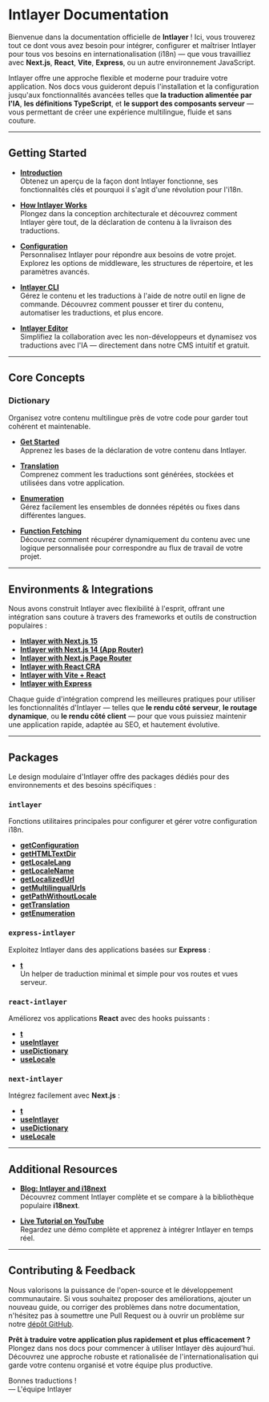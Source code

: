 # Intlayer Documentation

Bienvenue dans la documentation officielle de **Intlayer** ! Ici, vous trouverez tout ce dont vous avez besoin pour intégrer, configurer et maîtriser Intlayer pour tous vos besoins en internationalisation (i18n) — que vous travailliez avec **Next.js**, **React**, **Vite**, **Express**, ou un autre environnement JavaScript.

Intlayer offre une approche flexible et moderne pour traduire votre application. Nos docs vous guideront depuis l'installation et la configuration jusqu'aux fonctionnalités avancées telles que **la traduction alimentée par l'IA**, **les définitions TypeScript**, et **le support des composants serveur** — vous permettant de créer une expérience multilingue, fluide et sans couture.

---

## Getting Started

- **[Introduction](https://github.com/aymericzip/intlayer/blob/main/docs/fr/introduction.md)**  
  Obtenez un aperçu de la façon dont Intlayer fonctionne, ses fonctionnalités clés et pourquoi il s'agit d'une révolution pour l'i18n.

- **[How Intlayer Works](https://github.com/aymericzip/intlayer/blob/main/docs/fr/how_works_intlayer.md)**  
  Plongez dans la conception architecturale et découvrez comment Intlayer gère tout, de la déclaration de contenu à la livraison des traductions.

- **[Configuration](https://github.com/aymericzip/intlayer/blob/main/docs/fr/configuration.md)**  
  Personnalisez Intlayer pour répondre aux besoins de votre projet. Explorez les options de middleware, les structures de répertoire, et les paramètres avancés.

- **[Intlayer CLI](https://github.com/aymericzip/intlayer/blob/main/docs/fr/intlayer_cli.md)**  
  Gérez le contenu et les traductions à l'aide de notre outil en ligne de commande. Découvrez comment pousser et tirer du contenu, automatiser les traductions, et plus encore.

- **[Intlayer Editor](https://github.com/aymericzip/intlayer/blob/main/docs/fr/intlayer_editor.md)**  
  Simplifiez la collaboration avec les non-développeurs et dynamisez vos traductions avec l'IA — directement dans notre CMS intuitif et gratuit.

---

## Core Concepts

### Dictionary

Organisez votre contenu multilingue près de votre code pour garder tout cohérent et maintenable.

- **[Get Started](https://github.com/aymericzip/intlayer/blob/main/docs/fr/dictionary/get_started.md)**  
  Apprenez les bases de la déclaration de votre contenu dans Intlayer.

- **[Translation](https://github.com/aymericzip/intlayer/blob/main/docs/fr/dictionary/translation.md)**  
  Comprenez comment les traductions sont générées, stockées et utilisées dans votre application.

- **[Enumeration](https://github.com/aymericzip/intlayer/blob/main/docs/fr/dictionary/enumeration.md)**  
  Gérez facilement les ensembles de données répétés ou fixes dans différentes langues.

- **[Function Fetching](https://github.com/aymericzip/intlayer/blob/main/docs/fr/dictionary/function_fetching.md)**  
  Découvrez comment récupérer dynamiquement du contenu avec une logique personnalisée pour correspondre au flux de travail de votre projet.

---

## Environments & Integrations

Nous avons construit Intlayer avec flexibilité à l'esprit, offrant une intégration sans couture à travers des frameworks et outils de construction populaires :

- **[Intlayer with Next.js 15](https://github.com/aymericzip/intlayer/blob/main/docs/fr/intlayer_with_nextjs_15.md)**
- **[Intlayer with Next.js 14 (App Router)](https://github.com/aymericzip/intlayer/blob/main/docs/fr/intlayer_with_nextjs_14.md)**
- **[Intlayer with Next.js Page Router](https://github.com/aymericzip/intlayer/blob/main/docs/fr/intlayer_with_nextjs_page_router.md)**
- **[Intlayer with React CRA](https://github.com/aymericzip/intlayer/blob/main/docs/fr/intlayer_with_create_react_app.md)**
- **[Intlayer with Vite + React](https://github.com/aymericzip/intlayer/blob/main/docs/fr/intlayer_with_vite+react.md)**
- **[Intlayer with Express](https://github.com/aymericzip/intlayer/blob/main/docs/fr/intlayer_with_express.md)**

Chaque guide d'intégration comprend les meilleures pratiques pour utiliser les fonctionnalités d'Intlayer — telles que **le rendu côté serveur**, **le routage dynamique**, ou **le rendu côté client** — pour que vous puissiez maintenir une application rapide, adaptée au SEO, et hautement évolutive.

---

## Packages

Le design modulaire d'Intlayer offre des packages dédiés pour des environnements et des besoins spécifiques :

### `intlayer`

Fonctions utilitaires principales pour configurer et gérer votre configuration i18n.

- **[getConfiguration](https://github.com/aymericzip/intlayer/blob/main/docs/fr/packages/intlayer/getConfiguration.md)**
- **[getHTMLTextDir](https://github.com/aymericzip/intlayer/blob/main/docs/fr/packages/intlayer/getHTMLTextDir.md)**
- **[getLocaleLang](https://github.com/aymericzip/intlayer/blob/main/docs/fr/packages/intlayer/getLocaleLang.md)**
- **[getLocaleName](https://github.com/aymericzip/intlayer/blob/main/docs/fr/packages/intlayer/getLocaleName.md)**
- **[getLocalizedUrl](https://github.com/aymericzip/intlayer/blob/main/docs/fr/packages/intlayer/getLocalizedUrl.md)**
- **[getMultilingualUrls](https://github.com/aymericzip/intlayer/blob/main/docs/fr/packages/intlayer/getMultilingualUrls.md)**
- **[getPathWithoutLocale](https://github.com/aymericzip/intlayer/blob/main/docs/fr/packages/intlayer/getPathWithoutLocale.md)**
- **[getTranslation](https://github.com/aymericzip/intlayer/blob/main/docs/fr/packages/intlayer/getTranslation.md)**
- **[getEnumeration](https://github.com/aymericzip/intlayer/blob/main/docs/fr/packages/intlayer/getEnumeration.md)**

### `express-intlayer`

Exploitez Intlayer dans des applications basées sur **Express** :

- **[t](https://github.com/aymericzip/intlayer/blob/main/docs/fr/packages/express-intlayer/t.md)**  
  Un helper de traduction minimal et simple pour vos routes et vues serveur.

### `react-intlayer`

Améliorez vos applications **React** avec des hooks puissants :

- **[t](https://github.com/aymericzip/intlayer/blob/main/docs/fr/packages/react-intlayer/t.md)**
- **[useIntlayer](https://github.com/aymericzip/intlayer/blob/main/docs/fr/packages/react-intlayer/useIntlayer.md)**
- **[useDictionary](https://github.com/aymericzip/intlayer/blob/main/docs/fr/packages/react-intlayer/useDictionary.md)**
- **[useLocale](https://github.com/aymericzip/intlayer/blob/main/docs/fr/packages/react-intlayer/useLocale.md)**

### `next-intlayer`

Intégrez facilement avec **Next.js** :

- **[t](https://github.com/aymericzip/intlayer/blob/main/docs/fr/packages/next-intlayer/t.md)**
- **[useIntlayer](https://github.com/aymericzip/intlayer/blob/main/docs/fr/packages/next-intlayer/useIntlayer.md)**
- **[useDictionary](https://github.com/aymericzip/intlayer/blob/main/docs/fr/packages/next-intlayer/useDictionary.md)**
- **[useLocale](https://github.com/aymericzip/intlayer/blob/main/docs/fr/packages/next-intlayer/useLocale.md)**

---

## Additional Resources

- **[Blog: Intlayer and i18next](https://github.com/aymericzip/intlayer/blob/main/docs/fr/intlayer_with_i18next.md)**  
  Découvrez comment Intlayer complète et se compare à la bibliothèque populaire **i18next**.

- **[Live Tutorial on YouTube](https://youtu.be/W2G7KxuSD4c?si=GyU_KpVhr61razRw)**  
  Regardez une démo complète et apprenez à intégrer Intlayer en temps réel.

---

## Contributing & Feedback

Nous valorisons la puissance de l'open-source et le développement communautaire. Si vous souhaitez proposer des améliorations, ajouter un nouveau guide, ou corriger des problèmes dans notre documentation, n'hésitez pas à soumettre une Pull Request ou à ouvrir un problème sur notre [dépôt GitHub](https://github.com/aymericzip/intlayer/blob/main/docs).

**Prêt à traduire votre application plus rapidement et plus efficacement ?** Plongez dans nos docs pour commencer à utiliser Intlayer dès aujourd'hui. Découvrez une approche robuste et rationalisée de l'internationalisation qui garde votre contenu organisé et votre équipe plus productive.

Bonnes traductions !  
— L'équipe Intlayer
